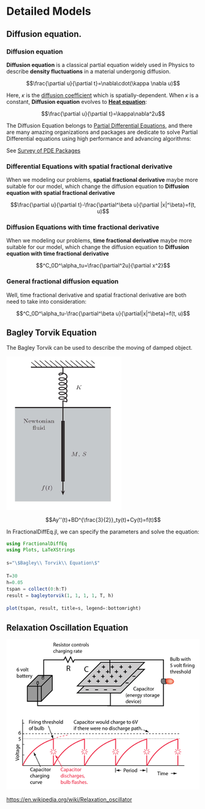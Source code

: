 # Detailed Models

## Diffusion equation.

### Diffusion equation

**Diffusion equation** is a classical partial equation widely used in Physics to describe **density fluctuations** in a material undergonig diffusion.

```math
\frac{\partial u}{\partial t}=\nabla\cdot(\kappa \nabla u)
```

Here, $\kappa$ is the [diffusion coefficient](https://en.wikipedia.org/wiki/Mass_diffusivity) which is spatially-dependent. When $\kappa$ is a constant, **Diffusion equation** evolves to **[Heat equation](https://en.wikipedia.org/wiki/Heat_equation)**:

```math
\frac{\partial u}{\partial t}=\kappa\nabla^2u
```

The Diffusion Equation belongs to [Partial Differential Equations](https://en.wikipedia.org/wiki/Partial_differential_equation), and there are many amazing organizations and packages are dedicate to solve Partial Differential equations using high performance and advancing algorithms:

See [Survey of PDE Packages](https://github.com/JuliaPDE/SurveyofPDEPackages)

### Differential Equations with spatial fractional derivative

When we modeling our problems, **spatial fractional derivative** maybe more suitable for our model, which change the diffusion equation to **Diffusion equation with spatial fractional derivative**

```math
\frac{\partial u}{\partial t}-\frac{\partial^\beta u}{\partial |x|^\beta}=f(t, u)
```


### Diffusion Equations with time fractional derivative

When we modeling our problems, **time fractional derivative** maybe more suitable for our model, which change the diffusion equation to **Diffusion equation with time fractional derivative**

```math
^C_0D^\alpha_tu=\frac{\partial^2u}{\partial x^2}
```

### General fractional diffusion equation

Well, time fractional derivative and spatial fractional derivative are both need to take into consideration:

```math
^C_0D^\alpha_tu-\frac{\partial^\beta u}{\partial|x|^\beta}=f(t, u)
```

## Bagley Torvik Equation

The Bagley Torvik can be used to describe the moving of damped object.

<img src="./assets/damped.png" height="400px" width="300px"></img>

```math
Ay''(t)+BD^{\frac{3}{2}}_ty(t)+Cy(t)=f(t)
```

In FractionalDiffEq.jl, we can specify the parameters and solve the equation:

```julia
using FractionalDiffEq
using Plots, LaTeXStrings

s="\$Bagley\\ Torvik\\ Equation\$"

T=30
h=0.05
tspan = collect(0:h:T)
result = bagleytorvik(1, 1, 1, 1, T, h)

plot(tspan, result, title=s, legend=:bottomright)
```



## Relaxation Oscillation Equation

![Relaxo](./assets/Relaxo.png)

https://en.wikipedia.org/wiki/Relaxation_oscillator